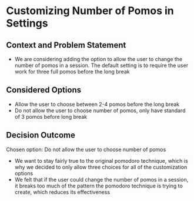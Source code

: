 # Customizing Number of Pomos in Settings

## Context and Problem Statement

* We are considering adding the option to allow the user to change the number of pomos in a session. The default setting is to require the user work for three full pomos before the long break

## Considered Options

* Allow the user to choose between 2-4 pomos before the long break
* Do not allow the user to choose number of pomos, only have standard of 3 pomos before long break

## Decision Outcome

Chosen option: Do not allow the user to choose number of pomos

* We want to stay fairly true to the original pomodoro technique, which is why we decided to only allow three choices for all of the customization options
* We felt that if the user could change the number of pomos in a session, it breaks too much of the pattern the pomodoro technique is trying to create, which reduces its effectiveness